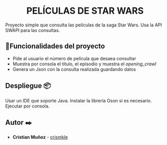 <h1 align="center"> PELÍCULAS DE STAR WARS </h1>

Proyecto simple que consulta las películas de la saga Star Wars.
Usa la API SWAPI para las consultas.

## :hammer:Funcionalidades del proyecto
- Pide al usuario el número de película que desaea consultar
- Muestra por consola el título, el episodio y muestra el *opening_crawl*
- Genera un Json con la consulta realizada guardando datos


## Despliegue 📦

Usar un IDE que soporte Java.
Instalar la librería Gson si es necesario.
Ejecutar por consola.

## Autor ✒️
* **Cristian Muñoz** - [crismkle](https://github.com/crismkle)
